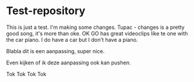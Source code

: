 # Test-repository
This is just a test.
I'm making some changes. Tupac - changes is a pretty good song, it's more than oke. OK GO has great videoclips like te one with the car piano. I do have a car but I don't have a piano.




Blabla dit is een aanpassing, super nice.

Even kijken of ik deze aanpassing ook kan pushen.

Tok Tok Tok Tok

